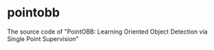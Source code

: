 # pointobb
The source code of "PointOBB: Learning Oriented Object Detection via Single Point Supervision"
